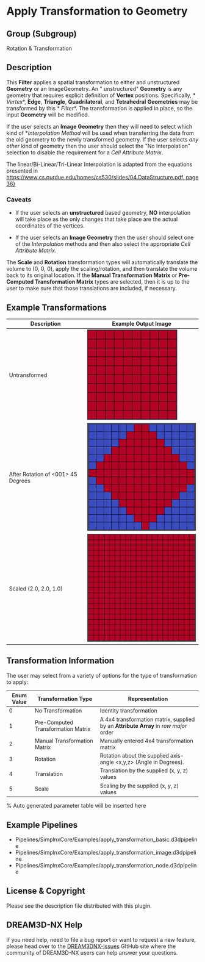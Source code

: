 # Apply Transformation to Geometry

## Group (Subgroup)

Rotation & Transformation

## Description

This **Filter** applies a spatial transformation to either and unstructured **Geometry** or an ImageGeometry. An "
unstructured" **Geometry** is any geometry that requires explicit definition of **Vertex** positions. Specifically, *
*Vertex**, **Edge**, **Triangle**, **Quadrilateral**, and **Tetrahedral** **Geometries** may be transformed by this *
*Filter**. The transformation is applied in place, so the input **Geometry** will be modified.

If the user selects an **Image Geometry** then they will need to select which kind of **Interpolation Method* will be
used when transferring the data from the old geometry to the newly transformed geometry. If the user selects *any other*
kind of geometry then the user should select the "No Interpolation" selection to disable the requirement for a *Cell Attribute Matrix*.

The linear/Bi-Linear/Tri-Linear Interpolation is adapted from the equations presented
in [https://www.cs.purdue.edu/homes/cs530/slides/04.DataStructure.pdf, page 36}](https://www.cs.purdue.edu/homes/cs530/slides/04.DataStructure.pdf)

### Caveats

- If the user selects an **unstructured** based geometry, **NO** interpolation will take place as the only changes that
take place are the actual coordinates of the vertices.

- If the user selects an **Image Geometry** then the user should select one of the *Interpolation* methods and then also
select the appropriate *Cell Attribute Matrix*.

The **Scale** and **Rotation** transformation types will automatically translate the volume to (0, 0, 0), apply the scaling/rotation,
and then translate the volume back to its original location.  If the **Manual Transformation Matrix** or **Pre-Computed Transformation
Matrix** types are selected, then it is up to the user to make sure that those translations are included, if necessary.

## Example Transformations

| Description | Example Output Image |
|-------------|----------------------|
| Untransformed |  ![](Images/ApplyTransformation_AsRead.png) |
| After Rotation of <001> 45 Degrees | ![](Images/ApplyTransformation_Rotated.png) |
| Scaled (2.0, 2.0, 1.0)  | ![](Images/ApplyTransformation_Scaled.png) |

## Transformation Information

The user may select from a variety of options for the type of transformation to apply:

| Enum Value | Transformation Type                | Representation                                                                       |
|------------|------------------------------------|--------------------------------------------------------------------------------------|
| 0          | No Transformation                  | Identity transformation                                                              |
| 1          | Pre-Computed Transformation Matrix | A 4x4 transformation matrix, supplied by an **Attribute Array** in *row major* order |
| 2          | Manual Transformation Matrix       | Manually entered 4x4 transformation matrix                                           |
| 3          | Rotation                           | Rotation about the supplied axis-angle <x,y,z> (Angle in Degrees).                   |
| 4          | Translation                        | Translation by the supplied (x, y, z) values                                         |
| 5          | Scale                              | Scaling by the supplied (x, y, z) values                                             |

% Auto generated parameter table will be inserted here

## Example Pipelines

+ Pipelines/SimplnxCore/Examples/apply_transformation_basic.d3dpipeline
+ Pipelines/SimplnxCore/Examples/apply_transformation_image.d3dpipeline
+ Pipelines/SimplnxCore/Examples/apply_transformation_node.d3dpipeline

## License & Copyright

Please see the description file distributed with this plugin.

## DREAM3D-NX Help

If you need help, need to file a bug report or want to request a new feature, please head over to the [DREAM3DNX-Issues](https://github.com/BlueQuartzSoftware/DREAM3DNX-Issues) GItHub site where the community of DREAM3D-NX users can help answer your questions.
